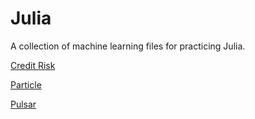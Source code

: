 # Julia

A collection of machine learning files for practicing Julia.

[Credit Risk](https://vincentarelbundock.github.io/Rdatasets/doc/Stat2Data/CreditRisk.html)

[Particle](https://www.kaggle.com/naharrison/particle-identification-from-detector-responses)

[Pulsar](https://archive.ics.uci.edu/ml/datasets/HTRU2)
